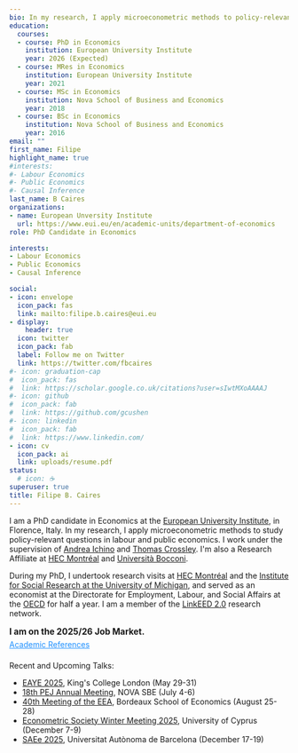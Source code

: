 ```yaml
---
bio: In my research, I apply microeconometric methods to policy-relevant questions. I'm currently focused on labour and public economics topics.
education:
  courses:
  - course: PhD in Economics
    institution: European University Institute
    year: 2026 (Expected)
  - course: MRes in Economics
    institution: European University Institute
    year: 2021
  - course: MSc in Economics
    institution: Nova School of Business and Economics
    year: 2018 
  - course: BSc in Economics
    institution: Nova School of Business and Economics
    year: 2016
email: ""
first_name: Filipe
highlight_name: true
#interests:
#- Labour Economics
#- Public Economics
#- Causal Inference
last_name: B Caires
organizations:
- name: European Unversity Institute
  url: https://www.eui.eu/en/academic-units/department-of-economics
role: PhD Candidate in Economics

interests:
- Labour Economics
- Public Economics
- Causal Inference

social:
- icon: envelope
  icon_pack: fas
  link: mailto:filipe.b.caires@eui.eu
- display:
    header: true
  icon: twitter
  icon_pack: fab
  label: Follow me on Twitter
  link: https://twitter.com/fbcaires
#- icon: graduation-cap
#  icon_pack: fas
#  link: https://scholar.google.co.uk/citations?user=sIwtMXoAAAAJ
#- icon: github
#  icon_pack: fab
#  link: https://github.com/gcushen
#- icon: linkedin
#  icon_pack: fab
#  link: https://www.linkedin.com/
- icon: cv
  icon_pack: ai
  link: uploads/resume.pdf
status:
  # icon: ☕️
superuser: true
title: Filipe B. Caires
---
```


I am a PhD candidate in Economics at the [European University Institute](https://www.eui.eu/en/academic-units/department-of-economics), in Florence, Italy. In my research, I apply microeconometric methods to study policy-relevant questions in labour and public economics. I work under the supervision of [Andrea Ichino](https://andreaichino.it) and [Thomas Crossley](https://sites.google.com/site/tfcrossley/). I'm also a Research Affiliate at [HEC Montréal](https://www.hec.ca/en/iea/index.html) and [Università Bocconi](https://economics.unibocconi.eu/).

During my PhD, I undertook research visits at [HEC Montréal](https://www.hec.ca/en/iea/index.html) and the [Institute for Social Research at the University of Michigan](https://isr.umich.edu/), and served as an economist at the Directorate for Employment, Labour, and Social Affairs at the [OECD](https://www.oecd.org/en.html) for half a year. I am a member of the [LinkEED 2.0](https://www.oecd.org/en/about/projects/linkeed-200.html) research network.

<p style="color:var(--body-color); font-weight:bold; font-size:1.1em; margin-bottom:0.3em;">
I am on the 2025/26 Job Market.
</p>
<a href="https://filipebcaires.com/uploads/academic_references.pdf"
   target="_blank" rel="noopener"
   style="color:dodgerblue; text-decoration:underline; font-weight:normal; margin-top:0;">
  Academic References
</a>

<p style="margin-top:1.5em;"></p>

Recent and Upcoming Talks: 
- [EAYE 2025](https://www.eaye.info/eayeam/2025-edition), King's College London (May 29-31)
- [18th PEJ Annual Meeting](https://pej2025.com/), NOVA SBE (July 4-6)
- [40th Meeting of the EEA](https://eea2025.org/), Bordeaux School of Economics (August 25-28) 
- [Econometric Society Winter Meeting 2025](https://www.econometricsociety.org/regional-activities/schedule/2025/12/07/2025-European-Winter-Meeting-Nicosia-Cyprus), University of Cyprus (December 7-9) 
- [SAEe 2025](https://asesec.org/simposio-de-la-asociacion-espanola-de-economia/), Universitat Autònoma de Barcelona (December 17-19)